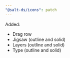 ```yaml
---
"@salt-ds/icons": patch
---
```


Added:

- Drag row
- Jigsaw (outline and solid)
- Layers (outline and solid)
- Type (outline and solid)
